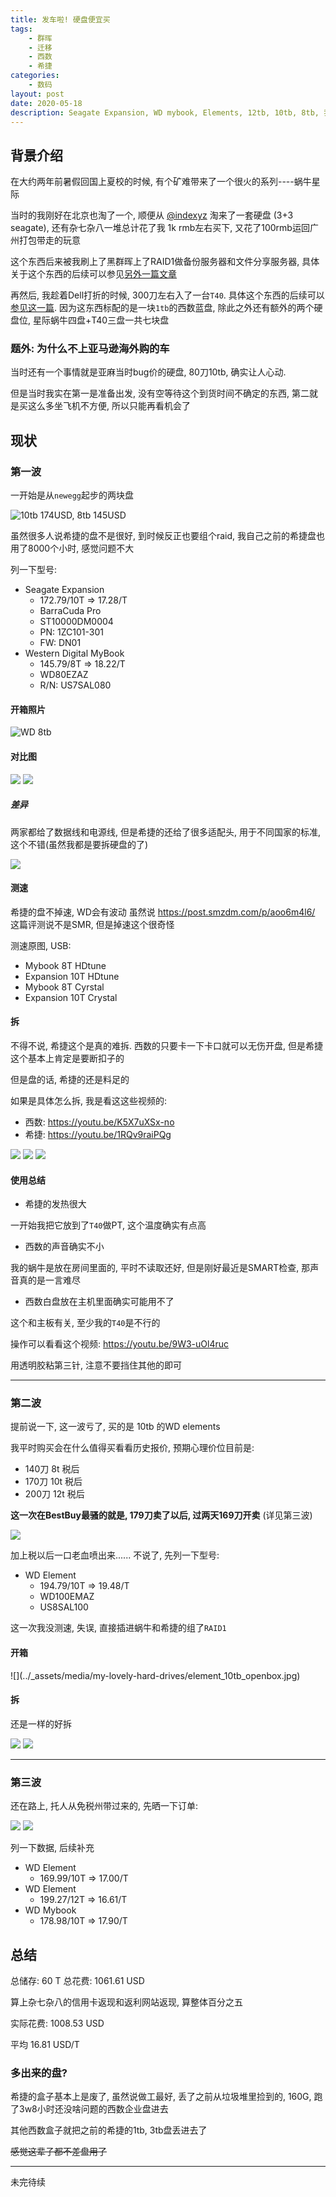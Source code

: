 ```yaml
---
title: 发车啦! 硬盘便宜买
tags: 
    - 群晖
    - 迁移
    - 西数
    - 希捷
categories:
    - 数码
layout: post
date: 2020-05-18
description: Seagate Expansion, WD mybook, Elements, 12tb, 10tb, 8tb, 我都买了一遍
--- 
```


## 背景介绍

在大约两年前暑假回国上夏校的时候, 有个矿难带来了一个很火的系列----蜗牛星际

当时的我刚好在北京也淘了一个, 顺便从 [@indexyz](https://blog.indexyz.me/) 淘来了一套硬盘 (3+3 seagate), 还有杂七杂八一堆总计花了我 1k rmb左右买下, 又花了100rmb运回广州打包带走的玩意

这个东西后来被我刷上了黑群晖上了RAID1做备份服务器和文件分享服务器, 具体关于这个东西的后续可以参见[另外一篇文章](./my-hack-synology-summary.md)

再然后, 我趁着Dell打折的时候, 300刀左右入了一台`T40`. 具体这个东西的后续可以[参见这一篇](./my-t40-car-crash.md). 因为这东西标配的是一块`1tb`的西数蓝盘, 除此之外还有额外的两个硬盘位, 星际蜗牛四盘+T40三盘一共七块盘

### 题外: 为什么不上亚马逊海外购的车

当时还有一个事情就是亚麻当时bug价的硬盘, 80刀10tb, 确实让人心动. 

但是当时我实在第一是准备出发, 没有空等待这个到货时间不确定的东西, 第二就是买这么多坐飞机不方便, 所以只能再看机会了

## 现状

### 第一波

一开始是从`newegg`起步的两块盘

![10tb 174USD, 8tb 145USD](../_assets/media/my-lovely-hard-drives/newegg_1.png)

<Tweet id="1254180643682095105" />

虽然很多人说希捷的盘不是很好, 到时候反正也要组个raid, 我自己之前的希捷盘也用了8000个小时, 感觉问题不大

列一下型号: 
- Seagate Expansion 
  -  172.79/10T => 17.28/T
  - BarraCuda Pro   
  - ST10000DM0004
  - PN: 1ZC101-301
  - FW: DN01
- Western Digital MyBook
  - 145.79/8T => 18.22/T
  - WD80EZAZ
  - R/N: US7SAL080

#### 开箱照片

![WD 8tb](../_assets/media/my-lovely-hard-drives/mybook_8tb_openbox.jpg)


#### 对比图

![](../_assets/media/my-lovely-hard-drives/compare_1.jpg)
![](../_assets/media/my-lovely-hard-drives/compare_2.jpg)

##### 差异

两家都给了数据线和电源线, 但是希捷的还给了很多适配头, 用于不同国家的标准, 这个不错(虽然我都是要拆硬盘的了)

![](../_assets/media/my-lovely-hard-drives/compare_3.jpg)

#### 测速

希捷的盘不掉速, WD会有波动
虽然说 https://post.smzdm.com/p/aoo6m4l6/ 这篇评测说不是SMR, 但是掉速这个很奇怪

<Tweet id="1254287135106117632" :options="{conversation: 'none'}"/>
<Tweet id="1254699445100384256" :options="{conversation: 'none'}" />

测速原图, USB: 

- <a :href="require('../_assets/media/my-lovely-hard-drives/mybook_8tb_hdtune.jpg')">Mybook 8T HDtune</a>
- <a :href="require('../_assets/media/my-lovely-hard-drives/expansion_10tb_hdtune.jpg')">Expansion 10T HDtune</a>
- <a :href="require('../_assets/media/my-lovely-hard-drives/mybook_8tb_crystal.jpg')">Mybook 8T Cyrstal</a>
- <a :href="require('../_assets/media/my-lovely-hard-drives/expansion_10tb_crystal.jpg')">Expansion 10T Crystal</a>


#### 拆

不得不说, 希捷这个是真的难拆. 西数的只要卡一下卡口就可以无伤开盘, 但是希捷这个基本上肯定是要断扣子的

但是盘的话, 希捷的还是料足的

如果是具体怎么拆, 我是看这这些视频的:
- 西数: https://youtu.be/K5X7uXSx-no
- 希捷: https://youtu.be/1RQv9raiPQg

![](../_assets/media/my-lovely-hard-drives/wd_crackbox_1.jpg)
![](../_assets/media/my-lovely-hard-drives/expansion_crackbox_1.jpg)
![](../_assets/media/my-lovely-hard-drives/expansion_crackbox_2.jpg)


#### 使用总结

- 希捷的发热很大

一开始我把它放到了`T40`做PT, 这个温度确实有点高

- 西数的声音确实不小

我的蜗牛是放在房间里面的, 平时不读取还好, 但是刚好最近是SMART检查, 那声音真的是一言难尽

- 西数白盘放在主机里面确实可能用不了

这个和主板有关, 至少我的`T40`是不行的

操作可以看看这个视频: https://youtu.be/9W3-uOl4ruc

用透明胶粘第三针, 注意不要挡住其他的即可

---

### 第二波

提前说一下, 这一波亏了, 买的是 10tb 的WD elements

我平时购买会在什么值得买看看历史报价, 预期心理价位目前是:

- 140刀 8t 税后
- 170刀 10t 税后
- 200刀 12t 税后

**这一次在BestBuy最骚的就是, 179刀卖了以后, 过两天169刀开卖** (详见第三波)

![](../_assets/media/my-lovely-hard-drives/element_10tb_bestbuy.png)

加上税以后一口老血喷出来......
不说了, 先列一下型号:

- WD Element
  - 194.79/10T => 19.48/T
  - WD100EMAZ
  - US8SAL100

这一次我没测速, 失误, 直接插进蜗牛和希捷的组了`RAID1`

#### 开箱

<Tweet id="1258465154670436353" :options="{conversation: 'none'}" />
![](../_assets/media/my-lovely-hard-drives/element_10tb_openbox.jpg)

#### 拆

还是一样的好拆

![](../_assets/media/my-lovely-hard-drives/element_10tb_crackbox.jpg)
![](../_assets/media/my-lovely-hard-drives/element_10tb_crackbox_1.jpg)

---

### 第三波

还在路上, 托人从免税州带过来的, 先晒一下订单:

![](../_assets/media/my-lovely-hard-drives/newegg_2.png)
![](../_assets/media/my-lovely-hard-drives/element_10tb_bestbuy_1.png)

列一下数据, 后续补充
- WD Element
  - 169.99/10T => 17.00/T
- WD Element
  - 199.27/12T => 16.61/T
- WD Mybook
  - 178.98/10T => 17.90/T


## 总结

总储存: 60 T 总花费: 1061.61 USD

算上杂七杂八的信用卡返现和返利网站返现, 算整体百分之五

实际花费: 1008.53 USD

平均 16.81 USD/T


### 多出来的盘?

希捷的盒子基本上是废了, 虽然说做工最好, 丢了之前从垃圾堆里捡到的, 160G, 跑了3w8小时还没啥问题的西数企业盘进去

其他西数盒子就把之前的希捷的1tb, 3tb盘丢进去了

~~感觉这辈子都不差盘用了~~

--- 

未完待续

<script>
import { Tweet } from 'vue-tweet-embed'

export default {
    components: {
        Tweet
    }, 
    data() {
      return {
        price: [],
        volume: []
      }
    },
    computed: {
      price_sum() {
        return this.price.reduce((a, b) => a + b, 0)
      },
      volume_sum() {
        return this.volume.reduce((a, b) => a + b, 0)
      },
      real_price_sum() {
        return (this.price_sum * 0.95).toFixed(2)
      }
    },
    methods: {
      addDisk(number, v) {
        this.price.push(number)
        this.volume.push(v)
        return `${number}/${v}T => ${this.divide(number, v)}/T`
      },
      divide(a, b) {
        return (a/b).toFixed(2)
      }
    }
}
</script>